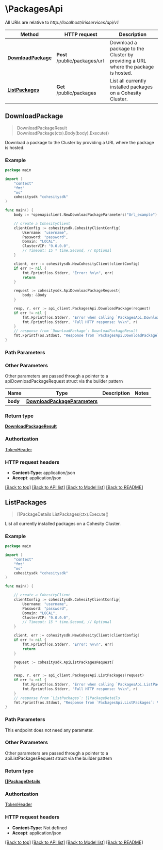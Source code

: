# \PackagesApi

All URIs are relative to *http://localhost/irisservices/api/v1*

Method | HTTP request | Description
------------- | ------------- | -------------
[**DownloadPackage**](PackagesApi.md#DownloadPackage) | **Post** /public/packages/url | Download a package to the Cluster by providing a URL where the package is hosted.
[**ListPackages**](PackagesApi.md#ListPackages) | **Get** /public/packages | List all currently installed packages on a Cohesity Cluster.



## DownloadPackage

> DownloadPackageResult DownloadPackage(ctx).Body(body).Execute()

Download a package to the Cluster by providing a URL where the package is hosted.



### Example

```go
package main

import (
    "context"
    "fmt"
    "os"
    cohesitysdk "cohesitysdk"
)

func main() {
    body := *openapiclient.NewDownloadPackageParameters("Url_example") // DownloadPackageParameters | 

    // create a CohesityClient
    clientConfig := cohesitysdk.CohesityClientConfig{
        Username: "username",
        Password: "password",
        Domain: "LOCAL",
        ClusterVIP: "0.0.0.0",
        // Timeout: 15 * time.Second, // Optional 
    }

    client, err := cohesitysdk.NewCohesityClient(clientConfig)
    if err != nil {
        fmt.Fprintf(os.Stderr, "Error: %v\n", err)
        return
    }

    request := cohesitysdk.ApiDownloadPackageRequest{
        body: &Body
    }

    resp, r, err := api_client.PackagesApi.DownloadPackage(request)
    if err != nil {
        fmt.Fprintf(os.Stderr, "Error when calling `PackagesApi.DownloadPackage``: %v\n", err)
        fmt.Fprintf(os.Stderr, "Full HTTP response: %v\n", r)
    }
    // response from `DownloadPackage`: DownloadPackageResult
    fmt.Fprintf(os.Stdout, "Response from `PackagesApi.DownloadPackage`: %v\n", resp)
}
```

### Path Parameters



### Other Parameters

Other parameters are passed through a pointer to a apiDownloadPackageRequest struct via the builder pattern


Name | Type | Description  | Notes
------------- | ------------- | ------------- | -------------
 **body** | [**DownloadPackageParameters**](DownloadPackageParameters.md) |  | 

### Return type

[**DownloadPackageResult**](DownloadPackageResult.md)

### Authorization

[TokenHeader](../README.md#TokenHeader)

### HTTP request headers

- **Content-Type**: application/json
- **Accept**: application/json

[[Back to top]](#) [[Back to API list]](../README.md#documentation-for-api-endpoints)
[[Back to Model list]](../README.md#documentation-for-models)
[[Back to README]](../README.md)


## ListPackages

> []PackageDetails ListPackages(ctx).Execute()

List all currently installed packages on a Cohesity Cluster.



### Example

```go
package main

import (
    "context"
    "fmt"
    "os"
    cohesitysdk "cohesitysdk"
)

func main() {

    // create a CohesityClient
    clientConfig := cohesitysdk.CohesityClientConfig{
        Username: "username",
        Password: "password",
        Domain: "LOCAL",
        ClusterVIP: "0.0.0.0",
        // Timeout: 15 * time.Second, // Optional 
    }

    client, err := cohesitysdk.NewCohesityClient(clientConfig)
    if err != nil {
        fmt.Fprintf(os.Stderr, "Error: %v\n", err)
        return
    }

    request := cohesitysdk.ApiListPackagesRequest{
    }

    resp, r, err := api_client.PackagesApi.ListPackages(request)
    if err != nil {
        fmt.Fprintf(os.Stderr, "Error when calling `PackagesApi.ListPackages``: %v\n", err)
        fmt.Fprintf(os.Stderr, "Full HTTP response: %v\n", r)
    }
    // response from `ListPackages`: []PackageDetails
    fmt.Fprintf(os.Stdout, "Response from `PackagesApi.ListPackages`: %v\n", resp)
}
```

### Path Parameters

This endpoint does not need any parameter.

### Other Parameters

Other parameters are passed through a pointer to a apiListPackagesRequest struct via the builder pattern


### Return type

[**[]PackageDetails**](PackageDetails.md)

### Authorization

[TokenHeader](../README.md#TokenHeader)

### HTTP request headers

- **Content-Type**: Not defined
- **Accept**: application/json

[[Back to top]](#) [[Back to API list]](../README.md#documentation-for-api-endpoints)
[[Back to Model list]](../README.md#documentation-for-models)
[[Back to README]](../README.md)

